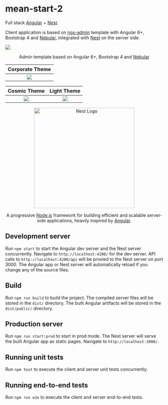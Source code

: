 # mean-start-2

Full stack [Angular](https://github.com/angular/angular) + [Nest](https://github.com/nestjs/nest).

Client application is based on [ngx-admin](https://github.com/akveo/ngx-admin) template with Angular 6+, Bootstrap 4 and [Nebular](https://github.com/akveo/nebular), integrated with [Nest](https://github.com/nestjs/nest) on the server side.

<a href="https://akveo.github.io/nebular/"><img src="https://i.imgur.com/ScNTkCX.png"></a>

<p align="center">Admin template based on Angular 6+, Bootstrap 4 and <a href="https://github.com/akveo/nebular">Nebular</a></p>

| Corporate Theme |
|:---------------:|
|<a target="_blank" href="http://akveo.com/ngx-admin/#/pages/dashboard?theme=corporate&utm_source=github&utm_medium=ngx_admin_readme&utm_campaign=themes"><img src="https://i.imgur.com/axbJYdN.png"/></a>|

| Cosmic Theme | Light Theme |
|:------------:|:--------------:|
|<a target="_blank" href="http://akveo.com/ngx-admin/#/pages/dashboard?theme=cosmic&utm_source=github&utm_medium=ngx_admin_readme&utm_campaign=themes"><img src="https://i.imgur.com/FgRZcqL.png"/></a>|<a target="_blank" href="http://akveo.com/ngx-admin/#/pages/dashboard?theme=default&utm_source=github&utm_medium=ngx_admin_readme&utm_campaign=themes"><img src="https://i.imgur.com/fozHlRJ.png"/></a>|

<p align="center">
  <a href="http://nestjs.com/" target="blank"><img src="https://nestjs.com/img/logo_text.svg" width="320" alt="Nest Logo" /></a>
</p>

<p align="center">A progressive <a href="http://nodejs.org" target="blank">Node.js</a> framework for building efficient and scalable server-side applications, heavily inspired by <a href="https://angular.io" target="blank">Angular</a>.</p>

## Development server

Run `npm start` to start the Angular dev server and the Nest server concurrently. Navigate to `http://localhost:4200/` for the dev server. API calls to `http://localhost:4200/api` will be proxied to the Nest server on port 3000. The Angular app or Nest server will automatically reload if you change any of the source files.

## Build

Run `npm run build` to build the project. The compiled server files will be stored in the `dist/` directory. The built Angular artifacts will be stored in the `dist/public/` directory.

## Production server
Run `npm run start:prod` to start in prod mode. The Nest server will serve the built Angular app as static pages. Navigate to `http://localhost:3000/`.

## Running unit tests

Run `npm test` to execute the client and server unit tests concurrently.

## Running end-to-end tests

Run `npm run e2e` to execute the client and server end-to-end tests.
